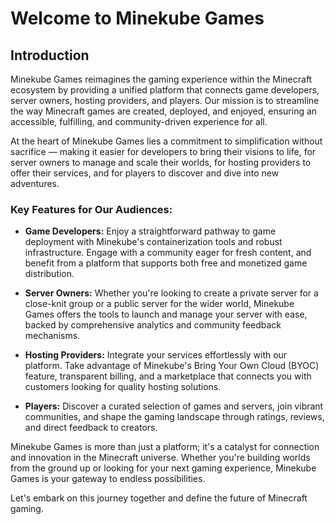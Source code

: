 # Welcome to Minekube Games

## Introduction

Minekube Games reimagines the gaming experience within the Minecraft ecosystem by providing a unified platform that connects game developers, server owners, hosting providers, and players. Our mission is to streamline the way Minecraft games are created, deployed, and enjoyed, ensuring an accessible, fulfilling, and community-driven experience for all.

At the heart of Minekube Games lies a commitment to simplification without sacrifice — making it easier for developers to bring their visions to life, for server owners to manage and scale their worlds, for hosting providers to offer their services, and for players to discover and dive into new adventures.

### Key Features for Our Audiences:

- **Game Developers:** Enjoy a straightforward pathway to game deployment with Minekube's containerization tools and robust infrastructure. Engage with a community eager for fresh content, and benefit from a platform that supports both free and monetized game distribution.

- **Server Owners:** Whether you're looking to create a private server for a close-knit group or a public server for the wider world, Minekube Games offers the tools to launch and manage your server with ease, backed by comprehensive analytics and community feedback mechanisms.

- **Hosting Providers:** Integrate your services effortlessly with our platform. Take advantage of Minekube's Bring Your Own Cloud (BYOC) feature, transparent billing, and a marketplace that connects you with customers looking for quality hosting solutions.

- **Players:** Discover a curated selection of games and servers, join vibrant communities, and shape the gaming landscape through ratings, reviews, and direct feedback to creators.

Minekube Games is more than just a platform; it's a catalyst for connection and innovation in the Minecraft universe. Whether you're building worlds from the ground up or looking for your next gaming experience, Minekube Games is your gateway to endless possibilities.

Let's embark on this journey together and define the future of Minecraft gaming.